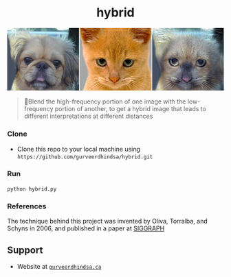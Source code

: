 <p align="center">
  <h1 align="center">hybrid</h1>
</p>

<p align="center">
    <img src="screenshots/hybrid-example.jpg" />
</p>

> Blend the high-frequency portion of one image with the low-frequency portion of another, to get a hybrid image that leads to different interpretations at different distances

### Clone
- Clone this repo to your local machine using `https://github.com/gurveerdhindsa/hybrid.git`

### Run
```
python hybrid.py
```

### References
The technique behind this project was invented by Oliva, Torralba, and Schyns in 2006, and published in a paper at [SIGGRAPH](https://stanford.edu/class/ee367/reading/OlivaTorralb_Hybrid_Siggraph06.pdf)

##  Support
- Website at <a href="https://gurveerdhindsa.ca" target="_blank">`gurveerdhindsa.ca`</a>